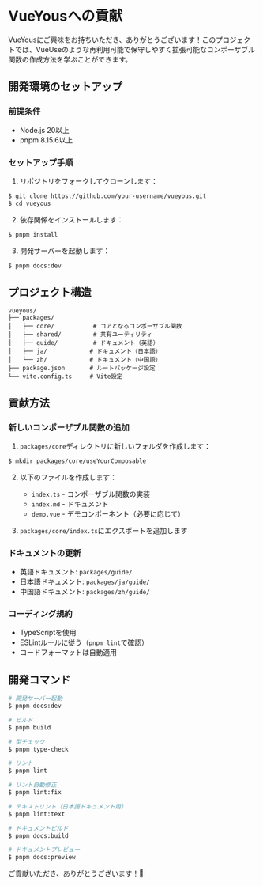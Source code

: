 # VueYousへの貢献

VueYousにご興味をお持ちいただき、ありがとうございます！このプロジェクトでは、VueUseのような再利用可能で保守しやすく拡張可能なコンポーザブル関数の作成方法を学ぶことができます。

## 開発環境のセットアップ

### 前提条件

- Node.js 20以上
- pnpm 8.15.6以上

### セットアップ手順

1. リポジトリをフォークしてクローンします：

```bash
$ git clone https://github.com/your-username/vueyous.git
$ cd vueyous
```

2. 依存関係をインストールします：

```bash
$ pnpm install
```

3. 開発サーバーを起動します：

```bash
$ pnpm docs:dev
```

## プロジェクト構造

```
vueyous/
├── packages/
│   ├── core/           # コアとなるコンポーザブル関数
│   ├── shared/         # 共有ユーティリティ
│   ├── guide/          # ドキュメント（英語）
│   ├── ja/            # ドキュメント（日本語）
│   └── zh/            # ドキュメント（中国語）
├── package.json       # ルートパッケージ設定
└── vite.config.ts     # Vite設定
```

## 貢献方法

### 新しいコンポーザブル関数の追加

1. `packages/core`ディレクトリに新しいフォルダを作成します：

```bash
$ mkdir packages/core/useYourComposable
```

2. 以下のファイルを作成します：
   - `index.ts` - コンポーザブル関数の実装
   - `index.md` - ドキュメント
   - `demo.vue` - デモコンポーネント（必要に応じて）

3. `packages/core/index.ts`にエクスポートを追加します

### ドキュメントの更新

- 英語ドキュメント: `packages/guide/`
- 日本語ドキュメント: `packages/ja/guide/`
- 中国語ドキュメント: `packages/zh/guide/`

### コーディング規約

- TypeScriptを使用
- ESLintルールに従う（`pnpm lint`で確認）
- コードフォーマットは自動適用

## 開発コマンド

```bash
# 開発サーバー起動
$ pnpm docs:dev

# ビルド
$ pnpm build

# 型チェック
$ pnpm type-check

# リント
$ pnpm lint

# リント自動修正
$ pnpm lint:fix

# テキストリント（日本語ドキュメント用）
$ pnpm lint:text

# ドキュメントビルド
$ pnpm docs:build

# ドキュメントプレビュー
$ pnpm docs:preview
```

ご貢献いただき、ありがとうございます！🎉
